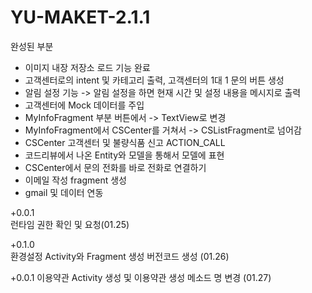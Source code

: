 # YU-MAKET-2.1.1


완성된 부분 

- 이미지 내장 저장소 로드 기능 완료
- 고객센터로의 intent 및 카테고리 출력, 고객센터의 1대 1 문의 버튼 생성
- 알림 설정 기능 -> 알림 설정을 하면 현재 시간 및 설정 내용을 메시지로 출력
- 고객센터에 Mock 데이터를 주입
- MyInfoFragment 부분 버튼에서 -> TextView로 변경
- MyInfoFragment에서 CSCenter를 거쳐서 -> CSListFragment로 넘어감
- CSCenter 고객센터 및 불량식품 신고 ACTION_CALL
- 코드리뷰에서 나온 Entity와 모델을 통해서 모델에 표현
- CSCenter에서 문의 전화를 바로 전화로 연결하기
- 이메일 작성 fragment 생성
- gmail 및 데이터 연동

+0.0.1    
런타임 권한 확인 및 요청(01.25)

+0.1.0    
환경설정 Activity와 Fragment 생성 
버전코드 생성 (01.26)

+0.0.1
이용약관 Activity 생성 및 이용약관 생성
메소드 명 변경 (01.27)

